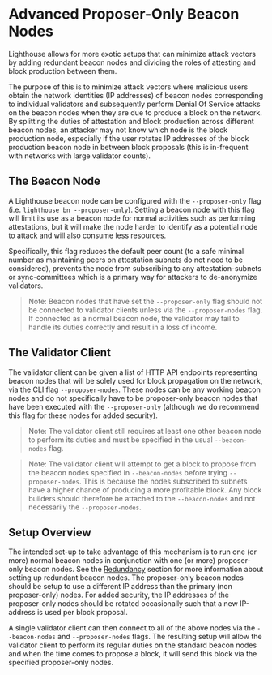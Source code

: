 # Advanced Proposer-Only Beacon Nodes

Lighthouse allows for more exotic setups that can minimize attack vectors by
adding redundant beacon nodes and dividing the roles of attesting and block
production between them. 

The purpose of this is to minimize attack vectors
where malicious users obtain the network identities (IP addresses) of beacon
nodes corresponding to individual validators and subsequently perform Denial Of Service
attacks on the beacon nodes when they are due to produce a block on the
network. By splitting the duties of attestation and block production across
different beacon nodes, an attacker may not know which node is the block
production node, especially if the user rotates IP addresses of the block
production beacon node in between block proposals (this is in-frequent with
networks with large validator counts).

## The Beacon Node

A Lighthouse beacon node can be configured with the `--proposer-only` flag
(i.e. `lighthouse bn --proposer-only`).
Setting a beacon node with this flag will limit its use as a beacon node for
normal activities such as performing attestations, but it will make the node
harder to identify as a potential node to attack and will also consume less
resources.

Specifically, this flag reduces the default peer count (to a safe minimal
number as maintaining peers on attestation subnets do not need to be considered), 
prevents the node from subscribing to any attestation-subnets or
sync-committees which is a primary way for attackers to de-anonymize
validators.

> Note: Beacon nodes that have set the `--proposer-only` flag should not be connected
> to validator clients unless via the `--proposer-nodes` flag. If connected as a
> normal beacon node, the validator may fail to handle its duties correctly and
> result in a loss of income.


## The Validator Client

The validator client can be given a list of HTTP API endpoints representing
beacon nodes that will be solely used for block propagation on the network, via
the CLI flag `--proposer-nodes`. These nodes can be any working beacon nodes
and do not specifically have to be proposer-only beacon nodes that have been
executed with the  `--proposer-only` (although we do recommend this flag for
these nodes for added security).

> Note: The validator client still requires at least one other beacon node to
> perform its duties and must be specified in the usual `--beacon-nodes` flag.

> Note: The validator client will attempt to get a block to propose from the
> beacon nodes specified in `--beacon-nodes` before trying `--proposer-nodes`.
> This is because the nodes subscribed to subnets have a higher chance of
> producing a more profitable block. Any block builders should therefore be
> attached to the `--beacon-nodes` and not necessarily the `--proposer-nodes`.


## Setup Overview

The intended set-up to take advantage of this mechanism is to run one (or more)
normal beacon nodes in conjunction with one (or more) proposer-only beacon
nodes. See the [Redundancy](./redundancy.md) section for more information about
setting up redundant beacon nodes. The proposer-only beacon nodes should be
setup to use a different IP address than the primary (non proposer-only) nodes.
For added security, the IP addresses of the proposer-only nodes should be
rotated occasionally such that a new IP-address is used per block proposal.

A single validator client can then connect to all of the above nodes via the
`--beacon-nodes` and `--proposer-nodes` flags. The resulting setup will allow
the validator client to perform its regular duties on the standard beacon nodes
and when the time comes to propose a block, it will send this block via the
specified proposer-only nodes.
